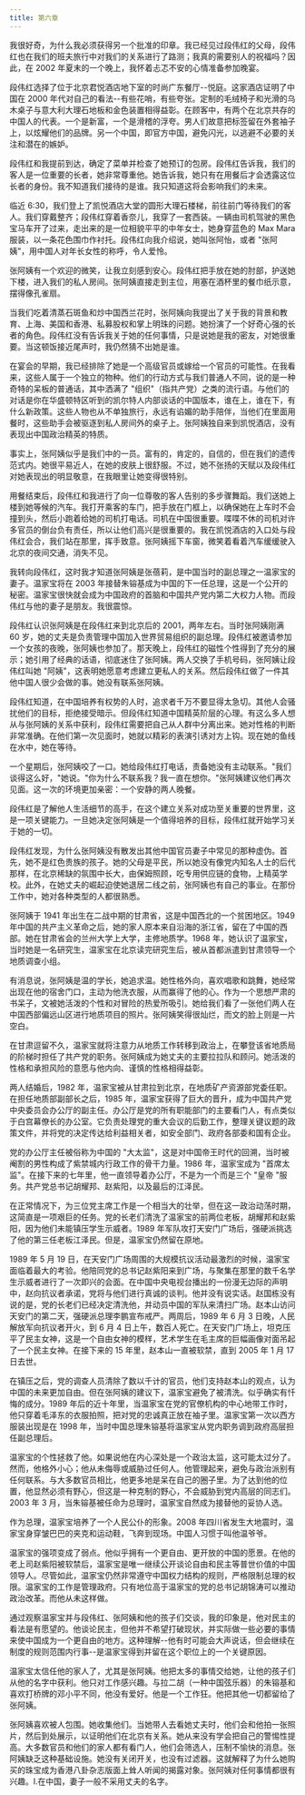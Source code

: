 ```yaml
---
title: 第六章
---
```


我很好奇，为什么我必须获得另一个批准的印章。我已经见过段伟红的父母，段伟红也在我们的班夫旅行中对我们的关系进行了路测；我真的需要别人的祝福吗？因此，在 2002 年夏末的一个晚上，我怀着忐忑不安的心情准备参加晚宴。

段伟红选择了位于北京君悦酒店地下室的时尚广东餐厅--悦庭。这家酒店证明了中国在 2000 年代对自己的看法--有些花哨，有些夸张。定制的毛绒椅子和光滑的乌木桌子与意大利大理石地板和金色装置相得益彰。在顾客中，有两个在北京共存的中国人的代表。一个是新富，一个是滑稽的浮夸。男人们故意把标签留在外套袖子上，以炫耀他们的品牌。另一个中国，即官方中国，避免闪光，以逃避不必要的关注和潜在的嫉妒。

段伟红和我提前到达，确定了菜单并检查了她预订的包房。段伟红告诉我，我们的客人是一位重要的长者，她非常尊重他。她告诉我，她只有在用餐后才会透露这位长者的身份。我不知道我们接待的是谁。我只知道这将会影响我们的未来。

临近 6:30，我们登上了凯悦酒店大堂的圆形大理石楼梯，前往前门等待我们的客人。我们穿戴整齐；段伟红穿着香奈儿，我穿了一套西装。一辆由司机驾驶的黑色宝马车开了过来，走出来的是一位相貌平平的中年女士，她身穿蓝色的 Max Mara 服装，以一条花色围巾作衬托。段伟红向我介绍说，她叫张阿怡，或者 "张阿姨"，用中国人对年长女性的称呼，令人爱怜。

张阿姨有一个欢迎的微笑，让我立刻感到安心。段伟红把手放在她的肘部，护送她下楼，进入我们的私人房间。张阿姨直接走到主位，用塞在酒杯里的餐巾纸示意，摆得像孔雀扇。

当我们吃着清蒸石斑鱼和炒中国西兰花时，张阿姨向我提出了关于我的背景和教育、上海、美国和香港、私募股权和掌上明珠的问题。她扮演了一个好奇心强的长者的角色。段伟红没有告诉我关于她的任何事情，只是说她是我的密友，对她很重要。当这顿饭接近尾声时，我仍然猜不出她是谁。

在宴会的早期，我已经排除了她是一个高级官员或嫁给一个官员的可能性。在我看来，这些人属于一个独立的物种。他们的行动方式与我们普通人不同，说的是一种奇特的呆板的普通话，其中洒满了        "组织"（指共产党）之类的流行语。与他们的对话是你在华盛顿特区听到的凯尔特人内部谈话的中国版本，谁在上，谁在下，有什么新政策。这些人物也从不单独旅行，永远有谄媚的助手陪伴，当他们在里面用餐时，这些助手会被驱逐到私人房间外的桌子上。张阿姨独自来到凯悦酒店，没有表现出中国政治精英的特质。

事实上，张阿姨似乎是我们中的一员。富有的，肯定的，自信的，但在我们的遗传范式内。她很平易近人，在她的皮肤上很舒服。不过，她不张扬的天赋以及段伟红对她表现出的明显敬意，在我眼里让她变得很特别。

用餐结束后，段伟红和我进行了向一位尊敬的客人告别的多步骤舞蹈。我们送她上楼到她等候的汽车。我打开乘客的车门，把手放在门框上，以确保她在上车时不会撞到头，然后小跑着给她的司机打电话。司机在中国很重要。喋喋不休的司机对许多官员的倒台负有责任，所以让他们高兴是很重要的。我在凯悦酒店的入口处与段伟红会合，我们站在那里，挥手致意。张阿姨摇下车窗，微笑着看着汽车缓缓驶入北京的夜间交通，消失不见。

我转向段伟红，这时我才知道张阿姨是张蓓莉，是中国当时的副总理之一温家宝的妻子。温家宝将在 2003 年接替朱镕基成为中国的下一任总理，这是一个公开的秘密。温家宝很快就会成为中国政府的首脑和中国共产党内第二大权力人物。而段伟红与他的妻子是朋友。我很震惊。

段伟红认识张阿姨是在段伟红来到北京后的 2001，两年左右。当时张阿姨刚满 60 岁，她的丈夫是负责管理中国加入世界贸易组织的副总理。段伟红被邀请参加一个女孩的夜晚，张阿姨也参加了。那天晚上，段伟红的磁性个性得到了充分的展示；她引用了经典的话语，彻底迷住了张阿姨。两人交换了手机号码，张阿姨让段伟红叫她 "阿姨"，这表明她愿意考虑建立更私人的关系。然后段伟红做了一件其他中国人很少会做的事。她没有联系张阿姨。

段伟红知道，在中国培养有权势的人时，追求者千万不要显得太急切。其他人会骚扰他们的目标，拒绝接受暗示。但段伟红知道中国精英阶层的心理。有这么多人想从与张阿姨的关系中获利，段伟红需要把自己从人群中分离出来。她对性格的判断非常准确。在他们第一次见面时，她就以精彩的表演引诱对方上钩。现在她的鱼线在水中，她在等待。

一个星期后，张阿姨咬了一口。她给段伟红打电话，责备她没有主动联系。"我们谈得这么好，"她说。"你为什么不联系我？我一直在想你。"张阿姨建议他们再次见面。这一次的环境更加亲密：一个安静的两人晚餐。

段伟红是了解他人生活细节的高手，在这个建立关系对成功至关重要的世界里，这是一项关键能力。一旦她决定张阿姨是一个值得培养的目标，段伟红就开始学习关于她的一切。

段伟红发现，为什么张阿姨没有散发出其他中国官员妻子中常见的那种虚伪。首先，她不是红色贵族的孩子。她的父母是平民，所以她没有像党内知名人士的后代那样，在北京稀缺的氛围中长大，由保姆照顾，吃专用供应链的食物，上精英学校。此外，在她丈夫的崛起迫使她退居二线之前，张阿姨也有自己的事业。在那份工作中，她对各种类型的人都很熟悉。

张阿姨于 1941 年出生在二战中期的甘肃省，这是中国西北的一个贫困地区。1949 年中国的共产主义革命之后，她的家人原本来自沿海的浙江省，留在了中国的西部。她在甘肃省会的兰州大学上大学，主修地质学。1968 年，她认识了温家宝，当时她是一名研究生，温家宝在北京读完研究生后，被从首都派遣到甘肃领导一个地质调查小组。

有消息说，张阿姨是温的学长，她追求温。她性格外向，喜欢唱歌和跳舞，她经常出现在他的宿舍门口，主动为他洗衣服，从而赢得了他的心。作为一个思想严肃的书呆子，文被她活泼的个性和对冒险的热爱所吸引。她给我们看了一张他们两人在中国西部偏远山区进行地质项目的照片。张阿姨笑得很灿烂，而文的脸上则是一片空白。

在甘肃逗留不久，温家宝就将注意力从地质工作转移到政治上，在攀登该省地质局的阶梯时担任了共产党的职务。张阿姨成为她丈夫的主要拉拉队和顾问。她活泼的性格和承担风险的意愿与他内向、谨慎的性格相得益彰。

两人结婚后，1982 年，温家宝被从甘肃拉到北京，在地质矿产资源部党委任职。在担任地质部副部长之后，1985 年，温家宝获得了巨大的晋升，成为中国共产党中央委员会办公厅的副主任。办公厅是党的所有职能部门的主要看门人，有点类似于白宫幕僚长的办公室。它负责处理党的重大会议的后勤工作，整理关键议题的政策文件，并将党的决定传达给利益相关者，如安全部门、政府各部委和国有企业。

党的办公厅主任被俗称为中国的 "大太监"，这是对中国帝王时代的回溯，当时被阉割的男性构成了紫禁城内行政工作的骨干力量。1986 年，温家宝成为 "首席太监"。在接下来的七年里，他一直领导着办公厅，不是为一个而是三个 "皇帝 "服务。共产党总书记胡耀邦、赵紫阳，以及最后的江泽民。

在正常情况下，为三位党主席工作是一个相当大的壮举，但在这一政治动荡时期，这简直是一项艰巨的任务。党的长老们清洗了温家宝的前两位老板，胡耀邦和赵紫阳，因为他们未能镇压学生示威者。1989 年军队攻打天安门广场后，强硬派挑选了他的第三任老板江泽民。但是，温家宝仍然留在原地。

1989 年 5 月 19 日，在天安门广场周围的大规模抗议活动最激烈的时候，温家宝面临着最大的考验。他陪同党的总书记赵紫阳来到广场，与聚集在那里的数千名学生示威者进行了一次即兴的会面。在中国中央电视台播出的一份漫无边际的声明中，赵向抗议者承诺，党将与他们进行真诚的谈判。他并没有说实话。赵国栋没有说的是，党的长老们已经决定清洗他，并动员中国的军队来清扫广场。赵本山访问天安门的第二天，强硬派总理李鹏宣布戒严。两周后，1989 年 6 月 3 日晚，人民解放军向抗议者开火，到 6 月 4 日上午，数百人死亡。在天安门广场上，坦克压平了民主女神，这是一个自由女神的模样，艺术学生在毛主席的巨幅画像对面吊起了一个民主女神。在接下来的 15 年里，赵本山一直被软禁，直到 2005 年 1 月 17 日去世。

在镇压之后，党的调查人员清除了数以千计的官员，他们支持赵本山的观点，认为中国的未来更加自由。但在张阿姨的建议下，温家宝避免了被清洗。似乎确实有忏悔的成分。1989 年后的近十年里，当温家宝在党的官僚机构的中心地带工作时，他只穿着毛泽东的衣服拍照，把对党的忠诚真正放在袖子里。温家宝第一次以西方服装出现是在 1998 年，当时中国总理朱镕基将温家宝从党内职务调到政府高层担任副总理后。

温家宝的个性拯救了他。如果说他在内心深处是一个政治太监，这可能太过分了。然而，他格外小心；他从未侮辱或威胁过任何人。他管理起来，避免与政治派别有任何联系。与大多数官员相比，他更多地是呆在自己的圈子里。为了达到他的位置，他显然必须有野心，但这是一种克制的野心，不会威胁到党内高层的同志们。2003 年 3 月，当朱镕基被任命为总理时，温家宝自然成为接替他的妥协人选。

作为总理，温家宝培养了一个人民公仆的形象。2008 年四川省发生大地震时，温家宝身穿皱巴巴的夹克和运动鞋，飞奔到现场。中国人习惯于叫他温爷爷。

温家宝的强项变成了弱点。他似乎拥有一个更自由、更开放的中国的愿景。在他的老上司赵紫阳被软禁后，温家宝是唯一继续公开谈论自由和民主等普世价值的中国领导人。尽管如此，温家宝仍然非常遵守中国权力结构的规则，严格限制总理的权限。温家宝的工作是管理政府。只有地位高于温家宝的党的总书记胡锦涛可以推动政治改革。而他从未这样做。

通过观察温家宝并与段伟红、张阿姨和他的孩子们交谈，我的印象是，他对民主的看法是有愿望的。他谈论民主，但他并不希望打破现状，并实际做一些必要的事情来使中国成为一个更自由的地方。这种理解--他有时可能会大声说话，但会继续在制度的规则范围内行事--是温家宝得到并留在这个职位上的一个关键原因。

温家宝太信任他的家人了，尤其是张阿姨。他把太多的事情交给她，让他的孩子们从他的名字中获利。他只对工作感兴趣。与拉二胡（一种中国弦乐器）的朱镕基和喜欢打桥牌的邓小平不同，他没有爱好。他是一个工作狂。他把其他一切都留给了张阿姨。

张阿姨喜欢被人包围。她收集他们。当她带人去看她丈夫时，他们会和他拍一张照片，然后到处展示，以证明他们在北京有关系。她从来没有学会把自己的警惕性提高。大多数官员和他们的家人都有看门人，他们会筛选人，压制不愉快的消息。张阿姨缺乏这种基础设施。她没有关闭开关，也没有过滤器。这就解释了为什么她购买的珠宝成为香港八卦杂志版面上耸人听闻的揭露对象。张阿姨对任何事情都很有兴趣。I.在中国，妻子一般不采用丈夫的名字。
